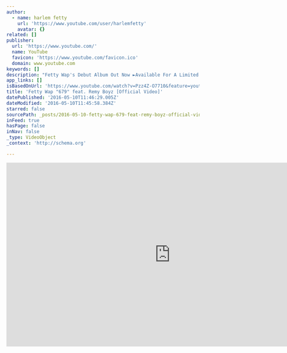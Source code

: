 ```yaml
---
author:
  - name: harlem fetty
    url: 'https://www.youtube.com/user/harlemfetty'
    avatar: {}
related: []
publisher:
  url: 'https://www.youtube.com/'
  name: YouTube
  favicon: 'https://www.youtube.com/favicon.ico'
  domain: www.youtube.com
keywords: []
description: "Fetty Wap's Debut Album Out Now ►Available For A Limited Time For $0.99 on Google Play: http://flyt.it/2GBJQG Debut Album - Available Now ►iTunes: flyt.it/fettywap ►Google Play flyt.it/fettywapgglply ►Amazon Music flyt.it/FettyWapamazondlx -- The official Fetty Wap \"679\" music video featuring Remy Boyz. Record produced by Peoples."
app_links: []
isBasedOnUrl: 'https://www.youtube.com/watch?v=Pzz4Z-O7710&feature=youtu.be'
title: 'Fetty Wap "679" feat. Remy Boyz [Official Video]'
datePublished: '2016-05-10T11:46:29.005Z'
dateModified: '2016-05-10T11:45:58.384Z'
starred: false
sourcePath: _posts/2016-05-10-fetty-wap-679-feat-remy-boyz-official-video.md
inFeed: true
hasPage: false
inNav: false
_type: VideoObject
_context: 'http://schema.org'

---
```

<iframe src="https://cdn.embedly.com/widgets/media.html?src=https%3A%2F%2Fwww.youtube.com%2Fembed%2FPzz4Z-O7710%3Ffeature%3Doembed&amp;url=https%3A%2F%2Fwww.youtube.com%2Fwatch%3Fv%3DPzz4Z-O7710%26feature%3Dyoutu.be&amp;image=https%3A%2F%2Fi.ytimg.com%2Fvi%2FPzz4Z-O7710%2Fhqdefault.jpg&amp;key=b7d04c9b404c499eba89ee7072e1c4f7&amp;type=text%2Fhtml&amp;schema=youtube" width="854" height="480" scrolling="no" frameborder="0" allowfullscreen="" style=""></iframe>